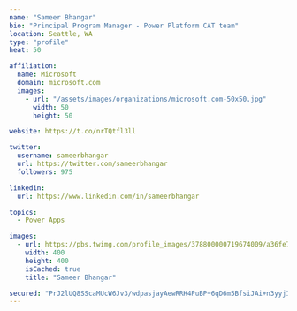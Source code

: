 ```yaml
---
name: "Sameer Bhangar"
bio: "Principal Program Manager - Power Platform CAT team"
location: Seattle, WA
type: "profile"
heat: 50

affiliation:
  name: Microsoft
  domain: microsoft.com
  images:
    - url: "/assets/images/organizations/microsoft.com-50x50.jpg"
      width: 50
      height: 50

website: https://t.co/nrTQtfl3ll

twitter:
  username: sameerbhangar
  url: https://twitter.com/sameerbhangar
  followers: 975

linkedin:
  url: https://www.linkedin.com/in/sameerbhangar

topics:
  - Power Apps

images:
  - url: https://pbs.twimg.com/profile_images/378800000719674009/a36fe7ddfab1778b76e5793772e43798_400x400.jpeg
    width: 400
    height: 400
    isCached: true
    title: "Sameer Bhangar"

secured: "PrJ2lUQ8SScaMUcW6Jv3/wdpasjayAewRRH4PuBP+6qD6m5BfsiJAi+n3yyjIqQ4QeuHWajDf+2syowdWX1ZBfPXy6MxnKpdcQpBmwI2gp2r8NKbwDbwV+NTuom/PcRjbj0QCmnnJGtKXNeRlN/usOxHAnKdyOx9XP5NU4mOUmw1gR17q8oCBju2goKO50LnwodU3IAnhHqjlqBczpYvkzpMED+07TS9eeGdz/P4LQN8JNNI86m4269+Jd4bqDX0HxgMYB6wabkeptzTqS/UA1cJ2NrNFwPadwDiO6sJgUQULOfLauAW9H3BWmENiYKxcUWIlP+6FDm1jOSUg+3xIhpbpS+0C77YYDCmNBcWDU5h4+BbmmJFnI0AX4sFA8sN3Mwk7HKe7dgSqjpeAip30A==;6TJ24nREXzRQse6fH5NgyA=="
---
```


